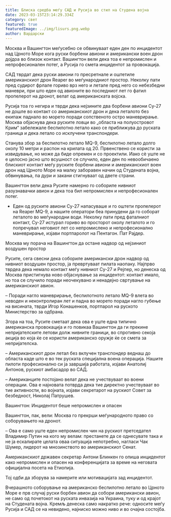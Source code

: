 ```yaml
---
title: Блиска средба меѓу САД и Русија во стил на Студена војна
date: 2023-03-15T23:14:29.334Z
category: свет
featured: true
featuredImage: ../img/lisurs.png.webp
author: Вардарски
---
```


Москва и Вашингтон меѓусебно се обвинуваат еден ден по инцидентот над Црното Море кога руски борбени авиони и американски воен дрон дојдоа во близок контакт. Вашингтон вели дека тоа е непромислен и непрофесионален потег, а Русија го смета инцидентот за провокација.

САД тврдат дека руски авиони го пресретнале и оштетиле американскиот дрон Reaper во меѓународниот простор. Неколку пати пред судирот фрлале гориво врз него и летале пред него со небезбедни маневри, при што еден од авионите во последниот лет го фатил пропелерот на дронот, велат од американската војска.

Русија тоа го негира и тврди дека нејзините два борбени авиони Су-27 не дошле во контакт со американскиот дрон и дека леталото без екипаж паднало во морето поради сопственото остро маневрирање. Москва објаснува дека руските ловци во „областа на полуостровот Крим“ забележале беспилотно летало како се приближува до руската граница и дека летало со исклучени транспондери.

Станува збор за беспилотно летало MQ-9, беспилотно летало долго околу 10 метри и распон на крилата од 20. Првенствено се користи за извидување, но може да биде опремен и со проектили.
Иако сè уште не е целосно јасно што всушност се случило, еден ден по невообичаено блискиот контакт меѓу руските борбени авиони и американскиот воен дрон над Црното Море на малку заборавен начин од Студената војна, обвинувања, па дури и закани стигнуваат од двете страни.

Вашингтон вели дека Русите намерно го собориле нивниот разузнавачки авион и дека тоа бил непромислен и непрофесионален потег.

- Еден од руските авиони Су-27 напасуваше и го оштети пропелерот на Reaper MQ-9, а нашите оператори беа принудени да го соборат леталото во меѓународни води. Неколку пати пред фаталниот контакт, Су-27 истурал гориво во просторот околу леталото и го попречувал неговиот лет со непромислено и непрофесионално маневрирање, изјави портпаролот на Пентагон.
  Пат Рајдер.

Москва му порача на Вашингтон да остане надвор од нејзиниот воздушен простор

Русите, сега свесни дека собориле американски дрон надвор од нивниот воздушен простор, ја превртуваат пилата наопаку. Најпрво тврдеа дека немало контакт меѓу нивниот Су-27 и Рејпер, но денеска од Москва пристигнува ново објаснување за инцидентот: контакт имало, но тоа се случило поради неочекувано и ненадејно свртување на американскиот авион.

– Поради нагло маневрирање, беспилотното летало MQ-9 влета во неводен и неконтролиран лет и падна во морето поради нагло губење на висината, тврди Игор Конашенков, портпарол на руското Министерство за одбрана.

Згора на тоа, Русите сметаат дека ова е уште една типично американска провокација и го повикаа Вашингтон да ги прекине непријателските летови долж нивните граници, во спротивно секоја акција во која ќе се користи американско оружје ќе се смета за непријателска.

– Американскиот дрон летал без вклучен транспондер веднаш до областа каде што е во тек руската специјална воена операција. Нашите пилоти професионално си ја завршија работата, изјави Анатолиј Антонов, рускиот амбасадор во САД.

– Американците постојано велат дека не учествуваат во воени операции. Ова е најновата потврда дека тие директно учествуваат во тие активности, во војната, изјави секретарот на рускиот Совет за безбедност, Николај Патрушев.

Вашингтон: Инцидентот беше непромислен и опасен

Вашингтон, пак, вели: Москва го прекрши меѓународното право со соборувањето на дронот.

– Ова е само уште еден непромислен чин на рускиот претседател Владимир Путин на кого му велам: престанете да се однесувате така и не ја ескалирате целата оваа ситуација непотребно, нагласи Чак Шумер, лидерот на мнозинството во американскиот Сенат.

Американскиот државен секретар Антони Блинкен го опиша инцидентот како непромислен и опасен на конференцијата за време на неговата официјална посета на Етиопија.

Тој одби да зборува за намерите или мотивацијата зад инцидентот.

Вчерашното соборување на американско беспилотно летало во Црното Море е прв случај руски борбен авион да собори американски авион, не само од почетокот на руската инвазија на Украина, туку и од крајот на Студената војна. Кремљ денеска само накратко рече: односите меѓу Русија и САД се на невидено, најниско можно ниво и во очајна состојба.
